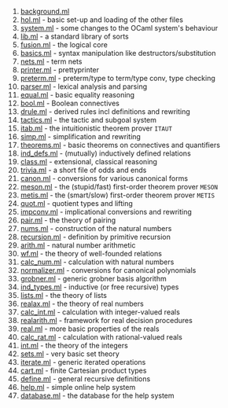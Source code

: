  1. [background.ml](background.md)
 2. [hol.ml](hol.md) - basic set-up and loading of the other files
 3. [system.ml](system.md) - some changes to the OCaml system's behaviour
 4. [lib.ml](lib.md) - a standard library of sorts
 5. [fusion.ml](fusion.md) - the logical core
 6. [basics.ml](basics.md) - syntax manipulation like destructors/substitution
 7. [nets.ml](nets.md) - term nets
 8. [printer.ml](printer.md) - prettyprinter
 9. [preterm.ml](preterm.md) - preterm/type to term/type conv, type checking
10. [parser.ml](parser.md) - lexical analysis and parsing
11. [equal.ml](equal.md) - basic equality reasoning
12. [bool.ml](bool.md) - Boolean connectives
13. [drule.ml](drule.md) - derived rules incl definitions and rewriting
14. [tactics.ml](tactics.md) - the tactic and subgoal system
15. [itab.ml](itab.md) - the intuitionistic theorem prover `ITAUT`
16. [simp.ml](simp.md) - simplification and rewriting
17. [theorems.ml](theorems.md) - basic theorems on connectives and quantifiers
18. [ind_defs.ml](ind_defs.md) - (mutually) inductively defined relations
19. [class.ml](class.md) - extensional, classical reasoning
20. [trivia.ml](trivia.md) - a short file of odds and ends
21. [canon.ml](canon.md) - conversions for various canonical forms
22. [meson.ml](meson.md) - the (stupid/fast) first-order theorem prover `MESON`
23. [metis.ml](metis.md) - the (smart/slow) first-order theorem prover `METIS`
24. [quot.ml](quot.md) - quotient types and lifting
25. [impconv.ml](impconv.md) - implicational conversions and rewriting
26. [pair.ml](pair.md) - the theory of pairing
27. [nums.ml](nums.md) - construction of the natural numbers
28. [recursion.ml](recursion.md) - definition by primitive recursion
29. [arith.ml](arith.md) - natural number arithmetic
30. [wf.ml](wf.md) - the theory of well-founded relations
31. [calc_num.ml](calc_num.md) - calculation with natural numbers
32. [normalizer.ml](normalizer.md) - conversions for canonical polynomials
33. [grobner.ml](grobner.md) - generic grobner basis algorithm
34. [ind_types.ml](ind_types.md) - inductive (or free recursive) types
35. [lists.ml](lists.md) - the theory of lists
36. [realax.ml](realax.md) - the theory of real numbers
37. [calc_int.ml](calc_int.md) - calculation with integer-valued reals
38. [realarith.ml](realarith.md) - framework for real decision procedures
39. [real.ml](real.md) - more basic properties of the reals
40. [calc_rat.ml](calc_rat.md) - calculation with rational-valued reals
41. [int.ml](int.md) - the theory of the integers
42. [sets.ml](sets.md) - very basic set theory
43. [iterate.ml](iterate.md) - generic iterated operations
44. [cart.ml](cart.md) - finite Cartesian product types
45. [define.ml](define.md) - general recursive definitions
46. [help.ml](help.md) - simple online help system
47. [database.ml](database.md) - the database for the help system